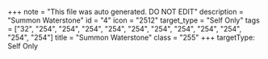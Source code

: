 +++
note = "This file was auto generated. DO NOT EDIT"
description = "Summon Waterstone"
id = "4"
icon = "2512"
target_type = "Self Only"
tags = ["32", "254", "254", "254", "254", "254", "254", "254", "254", "254", "254", "254"]
title = "Summon Waterstone"
class = "255"
+++
targetType: Self Only